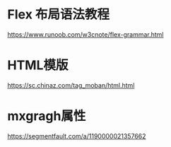 # Flex 布局语法教程
https://www.runoob.com/w3cnote/flex-grammar.html

# HTML模版
https://sc.chinaz.com/tag_moban/html.html

# mxgragh属性
https://segmentfault.com/a/1190000021357662